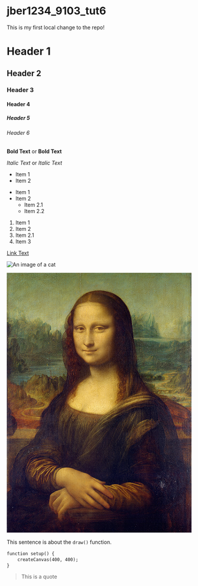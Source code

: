 # jber1234_9103_tut6

This is my first local change to the repo!

# Header 1
## Header 2
### Header 3
#### Header 4
##### Header 5
###### Header 6

**Bold Text** or __Bold Text__

*Italic Text* or _Italic Text_

- Item 1
- Item 2

* Item 1
* Item 2
  * Item 2.1
  * Item 2.2

1. Item 1
1. Item 2
1. Item 2.1
1. Item 3

[Link Text](https://ww.google.com)

![An image of a cat](https://placekitten.com/200/300)

![An image of Mona Lisa](images/Mona_Lisa_by_Leonardo_da_Vinci_500_x_700.jpg)

This sentence is about the `draw()` function.

```
function setup() {
    createCanvas(400, 400);
}
```

> This is a quote